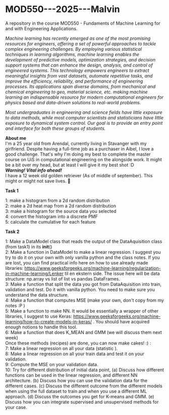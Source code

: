 # MOD550---2025---Malvin
A repository in the course MOD550 - Fundaments of Machine Learning for and with Engineering Applications. 

*Machine learning has recently emerged as one of the most promising resources for engineers, offering a set of powerful approaches to tackle complex engineering challenges. By employing various statistical techniques in learning algorithms, machine learning enables the development of predictive models, optimization strategies, and decision support systems that can enhance the design, analysis, and control of engineered systems. This technology empowers engineers to extract meaningful insights from vast datasets, automate repetitive tasks, and improve the efficiency, reliability, and performance of engineering processes. Its applications span diverse domains, from mechanical and chemical engineering to geo, material science, etc. making machine learning an indispensable resource for modern computational engineers for physics based and data-driven solutions to real-world problems.*  

 

*Most undergraduates in engineering and science fields have little exposure to data methods, while most computer scientists and statisticians have little exposure to dynamical system control. Our goal is to provide an entry point and interface for both these groups of students.*  

****About me****  
I'm a 25 year old from Arendal, currently living in Stavanger with my girlfriend. Despite having a full-time job as a purchaser in Aibel, I love a good challenge. That's why I'm doing my best to complete the master course on UiS in computational engineering on the alongside work. It might be a bit over my head, but at least I will give it my best shot :D  
*****Warning! Vital info ahead!*****  
I have a 12 week old golden retriever (As of middle of september). This might or might not save lives. 🐶

**Task 1**  

1: make a histogram from a 2d random distribution  
2: make a 2d heat map from a 2d random distribution  
3: make a histogram for the source data you selected  
4: convert the histogram into a discrete PMF  
5: calculate the cumulative for each feature  
  
**Task 2**

1: Make a DataModel class that reads the output of the DataAquisition class (from task1) in its __init__()  
2: Make a function in DataModel to make a linear regression. I suggest you try to do it on your own with only vanilla python and the class notes. If you are lost, you can find practical info here on how to use already made libraries: https://www.geeksforgeeks.org/machine-learning/regularization-in-machine-learning/Lenker til en ekstern side.  The issue here will be data structure: np.array vs list of list vs pandas DataFrames.  
3: Make a function that split the data you got from DataAquisition into train, validation and test. Do it  with vanilla python. You need to make sure you understand the data structure.  
4: Make a function that computes MSE (make your own, don't copy from my notes :P )  
5: Make a function to make NN. It would be essentially a wrapper of other libraries, I suggest to use Keras:  https://www.geeksforgeeks.org/machine-learning/how-to-create-models-in-keras/  . You should have acquired enough notions to handle this tool.  
6: Make a function that does K_MEAN and GMM (we will discuss them next week)  
Once these methods (recipes) are done, you can now make cakes! :) :  
7: Make a linear regression on all your data (statistic ).  
8: Make a linear regression on all your train data and test it on your validation.  
9: Compute the MSE on your validation data.   
10: Try for different distribution of initial data point, (a) Discuss how different functions can be used in the linear regression, and different NN architecture. (b) Discuss how you can use the validation data for the different cases. (c) Discuss the different outcome from the different models when using the full dataset to train and when you use a different ML approach. (d) Discuss the outcomes you get for K-means and GMM. (e) Discuss how you can integrate supervised and unsupervised methods for your case.